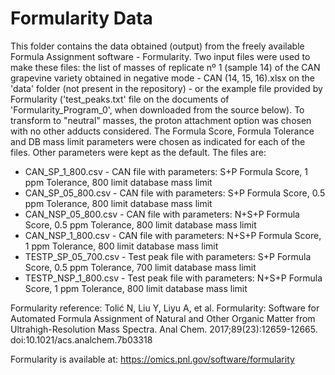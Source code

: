 # Formularity Data

This folder contains the data obtained (output) from the freely available Formula Assignment software - Formularity. Two input files were used to make these files: the list of masses of replicate nº 1 (sample 14) of the CAN grapevine variety obtained in negative mode - CAN (14, 15, 16).xlsx on the 'data' folder (not present in the repository) - or the example file provided by Formularity ('test_peaks.txt' file on the documents of 'Formularity_Program_0', when downloaded from the source below). To transform to "neutral" masses, the proton attachment option was chosen with no other adducts considered. The Formula Score, Formula Tolerance and DB mass limit parameters were chosen as indicated for each of the files. Other parameters were kept as the default. The files are:

- CAN_SP_1_800.csv - CAN file with parameters: S+P Formula Score, 1 ppm Tolerance, 800 limit database mass limit
- CAN_SP_05_800.csv - CAN file with parameters: S+P Formula Score, 0.5 ppm Tolerance, 800 limit database mass limit
- CAN_NSP_05_800.csv - CAN file with parameters: N+S+P Formula Score, 0.5 ppm Tolerance, 800 limit database mass limit
- CAN_NSP_1_800.csv - CAN file with parameters: N+S+P Formula Score, 1 ppm Tolerance, 800 limit database mass limit
- TESTP_SP_05_700.csv - Test peak file with parameters: S+P Formula Score, 0.5 ppm Tolerance, 700 limit database mass limit
- TESTP_NSP_1_800.csv - Test peak file with parameters: N+S+P Formula Score, 1 ppm Tolerance, 800 limit database mass limit

Formularity reference: Tolić N, Liu Y, Liyu A, et al. Formularity: Software for Automated Formula Assignment of Natural and Other Organic Matter from Ultrahigh-Resolution Mass Spectra. Anal Chem. 2017;89(23):12659-12665. doi:10.1021/acs.analchem.7b03318

Formularity is available at: https://omics.pnl.gov/software/formularity